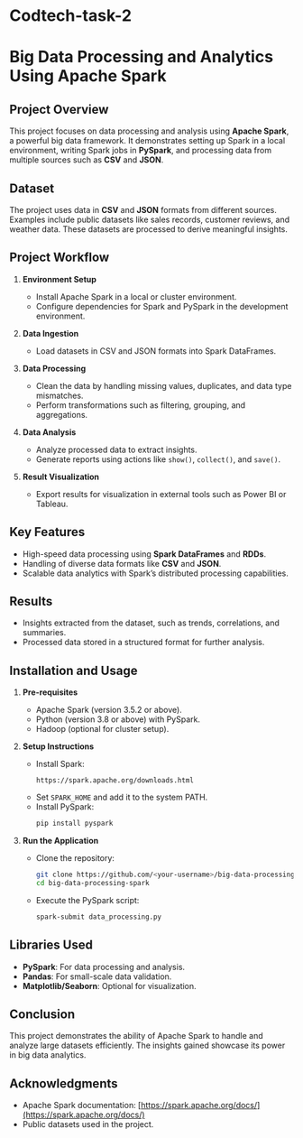 # Codtech-task-2
# Big Data Processing and Analytics Using Apache Spark

## Project Overview  
This project focuses on data processing and analysis using **Apache Spark**, a powerful big data framework. It demonstrates setting up Spark in a local environment, writing Spark jobs in **PySpark**, and processing data from multiple sources such as **CSV** and **JSON**.

## Dataset  
The project uses data in **CSV** and **JSON** formats from different sources. Examples include public datasets like sales records, customer reviews, and weather data. These datasets are processed to derive meaningful insights.

## Project Workflow  
1. **Environment Setup**  
   - Install Apache Spark in a local or cluster environment.
   - Configure dependencies for Spark and PySpark in the development environment.

2. **Data Ingestion**  
   - Load datasets in CSV and JSON formats into Spark DataFrames.

3. **Data Processing**  
   - Clean the data by handling missing values, duplicates, and data type mismatches.
   - Perform transformations such as filtering, grouping, and aggregations.

4. **Data Analysis**  
   - Analyze processed data to extract insights.
   - Generate reports using actions like `show()`, `collect()`, and `save()`.

5. **Result Visualization**  
   - Export results for visualization in external tools such as Power BI or Tableau.

## Key Features  
- High-speed data processing using **Spark DataFrames** and **RDDs**.  
- Handling of diverse data formats like **CSV** and **JSON**.  
- Scalable data analytics with Spark’s distributed processing capabilities.

## Results  
- Insights extracted from the dataset, such as trends, correlations, and summaries.
- Processed data stored in a structured format for further analysis.

## Installation and Usage  
1. **Pre-requisites**  
   - Apache Spark (version 3.5.2 or above).  
   - Python (version 3.8 or above) with PySpark.  
   - Hadoop (optional for cluster setup).  

2. **Setup Instructions**  
   - Install Spark:  
     ```
     https://spark.apache.org/downloads.html
     ```
   - Set `SPARK_HOME` and add it to the system PATH.  
   - Install PySpark:  
     ```bash
     pip install pyspark
     ```

3. **Run the Application**  
   - Clone the repository:  
     ```bash
     git clone https://github.com/<your-username>/big-data-processing-spark.git
     cd big-data-processing-spark
     ```
   - Execute the PySpark script:  
     ```bash
     spark-submit data_processing.py
     ```

## Libraries Used  
- **PySpark**: For data processing and analysis.  
- **Pandas**: For small-scale data validation.  
- **Matplotlib/Seaborn**: Optional for visualization.

## Conclusion  
This project demonstrates the ability of Apache Spark to handle and analyze large datasets efficiently. The insights gained showcase its power in big data analytics.  

## Acknowledgments  
- Apache Spark documentation: [https://spark.apache.org/docs/](https://spark.apache.org/docs/)  
- Public datasets used in the project.  

 
